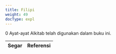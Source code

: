```yaml
---
title: Filipi
weight: 49
docType: expl
---
```


0 Ayat-ayat Alkitab telah digunakan dalam buku ini.

| Segar | Referensi |
|-------|-----------|
